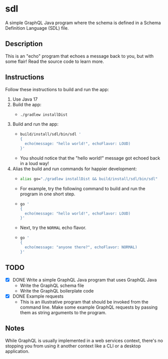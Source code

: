 # sdl

A simple GraphQL Java program where the schema is defined in a Schema Definition Language (SDL) file.


## Description

This is an "echo" program that echoes a message back to you, but with some flair! Read the source code to learn more.


## Instructions

Follow these instructions to build and run the app:

1. Use Java 17
2. Build the app:
    * ```bash
      ./gradlew installDist
      ```
3. Build and run the app:
    * ```bash
      build/install/sdl/bin/sdl ' 
      {
        echo(message: "hello world!", echoFlavor: LOUD)
      }'
      ```
    * You should notice that the "hello world!" message got echoed back in a loud way!
4. Alias the build and run commands for happier development:
    * ```bash
      alias go="./gradlew installDist && build/install/sdl/bin/sdl"
      ```
    * For example, try the following command to build and run the program in one short step.
    * ```bash
      go ' 
      {
        echo(message: "hello world!", echoFlavor: LOUD)
      }'
      ```
    * Next, try the `NORMAL` echo flavor.  
    * ```bash
      go '
      {
        echo(message: "anyone there?", echoFlavor: NORMAL)
      }'
      ```    


## TODO

* [x] DONE Write a simple GraphQL Java program that uses GraphQL Java
    * Write the GraphQL schema file
    * Write the GraphQL boilerplate code
* [x] DONE Example requests
    * This is an illustrative program that should be invoked from the command line. Make some example GraphQL requests
      by passing them as string arguments to the program.


## Notes

While GraphQL is usually implemented in a web services context, there's no stopping you from using it another context
like a CLI or a desktop application.
